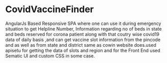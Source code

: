 # CovidVaccineFinder

AngularJs Based Responsive SPA where one can use it during emergency situation to get Helpline Number, Information regarding no of beds in state and beds reserved for corona patient along with that coutry wise covid19 data of daily basis ,and can get vaccine slot information from the pincode and as well as from state and district same as cowin website does.used apisetu  for getting the data of slots and region and for the Front End used Sematic UI  and custom CSS in some case.

